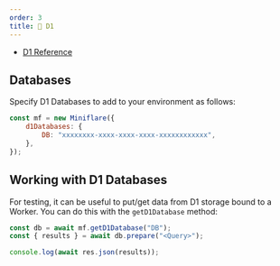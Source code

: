 ```yaml
---
order: 3
title: 💾 D1
---
```


- [D1 Reference](/d1/)

## Databases

Specify D1 Databases to add to your environment as follows:

```js
const mf = new Miniflare({
	d1Databases: {
		DB: "xxxxxxxx-xxxx-xxxx-xxxx-xxxxxxxxxxxx",
	},
});
```

## Working with D1 Databases

For testing, it can be useful to put/get data from D1 storage
bound to a Worker. You can do this with the `getD1Database` method:

```js
const db = await mf.getD1Database("DB");
const { results } = await db.prepare("<Query>");

console.log(await res.json(results));
```
